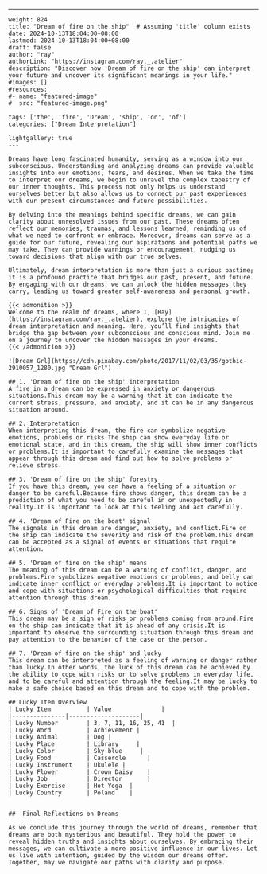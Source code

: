 ---
    weight: 824
    title: "Dream of fire on the ship"  # Assuming 'title' column exists
    date: 2024-10-13T18:04:00+08:00
    lastmod: 2024-10-13T18:04:00+08:00
    draft: false
    author: "ray"
    authorLink: "https://instagram.com/ray._.atelier"
    description: "Discover how 'Dream of fire on the ship' can interpret your future and uncover its significant meanings in your life."
    #images: []
    #resources:
    #- name: "featured-image"
    #  src: "featured-image.png"
    
    tags: ['the', 'fire', 'Dream', 'ship', 'on', 'of']
    categories: ["Dream Interpretation"]
    
    lightgallery: true
    ---
    
    Dreams have long fascinated humanity, serving as a window into our subconscious. Understanding and analyzing dreams can provide valuable insights into our emotions, fears, and desires. When we take the time to interpret our dreams, we begin to unravel the complex tapestry of our inner thoughts. This process not only helps us understand ourselves better but also allows us to connect our past experiences with our present circumstances and future possibilities.
    
    By delving into the meanings behind specific dreams, we can gain clarity about unresolved issues from our past. These dreams often reflect our memories, traumas, and lessons learned, reminding us of what we need to confront or embrace. Moreover, dreams can serve as a guide for our future, revealing our aspirations and potential paths we may take. They can provide warnings or encouragement, nudging us toward decisions that align with our true selves.
    
    Ultimately, dream interpretation is more than just a curious pastime; it is a profound practice that bridges our past, present, and future. By engaging with our dreams, we can unlock the hidden messages they carry, leading us toward greater self-awareness and personal growth.
    
    {{< admonition >}}
    Welcome to the realm of dreams, where I, [Ray](https://instagram.com/ray._.atelier), explore the intricacies of dream interpretation and meaning. Here, you’ll find insights that bridge the gap between your subconscious and conscious mind. Join me on a journey to uncover the hidden messages in your dreams.
    {{< /admonition >}}
    
    ![Dream Grl](https://cdn.pixabay.com/photo/2017/11/02/03/35/gothic-2910057_1280.jpg "Dream Grl")
    
    ## 1. 'Dream of fire on the ship' interpretation
    A fire in a dream can be expressed in anxiety or dangerous situations.This dream may be a warning that it can indicate the current stress, pressure, and anxiety, and it can be in any dangerous situation around.
    
    ## 2. Interpretation
    When interpreting this dream, the fire can symbolize negative emotions, problems or risks.The ship can show everyday life or emotional state, and in this dream, the ship will show inner conflicts or problems.It is important to carefully examine the messages that appear through this dream and find out how to solve problems or relieve stress.
    
    ## 3. 'Dream of fire on the ship' forestry
    If you have this dream, you can have a feeling of a situation or danger to be careful.Because fire shows danger, this dream can be a prediction of what you need to be careful in or unexpectedly in reality.It is important to look at this feeling and act carefully.
    
    ## 4. 'Dream of Fire on the boat' signal
    The signals in this dream are danger, anxiety, and conflict.Fire on the ship can indicate the severity and risk of the problem.This dream can be accepted as a signal of events or situations that require attention.
    
    ## 5. 'Dream of fire on the ship' means
    The meaning of this dream can be a warning of conflict, danger, and problems.Fire symbolizes negative emotions or problems, and belly can indicate inner conflict or everyday problems.It is important to notice and cope with situations or psychological difficulties that require attention through this dream.
    
    ## 6. Signs of 'Dream of Fire on the boat'
    This dream may be a sign of risks or problems coming from around.Fire on the ship can indicate that it is ahead of any crisis.It is important to observe the surrounding situation through this dream and pay attention to the behavior of the case or the person.
    
    ## 7. 'Dream of fire on the ship' and lucky
    This dream can be interpreted as a feeling of warning or danger rather than lucky.In other words, the luck of this dream can be achieved by the ability to cope with risks or to solve problems in everyday life, and to be careful and attention through the feeling.It may be lucky to make a safe choice based on this dream and to cope with the problem.
    
    ## Lucky Item Overview
    | Lucky Item          | Value              |
    |---------------|--------------------|
    | Lucky Number        | 3, 7, 11, 16, 25, 41  |
    | Lucky Word          | Achievement |
    | Lucky Animal        | Dog |
    | Lucky Place         | Library     |
    | Lucky Color         | Sky blue     |
    | Lucky Food          | Casserole      |
    | Lucky Instrument    | Ukulele |
    | Lucky Flower        | Crown Daisy    |
    | Lucky Job           | Director       |
    | Lucky Exercise      | Hot Yoga  |
    | Lucky Country       | Poland    |
    
    
    ##  Final Reflections on Dreams
    
    As we conclude this journey through the world of dreams, remember that dreams are both mysterious and beautiful. They hold the power to reveal hidden truths and insights about ourselves. By embracing their messages, we can cultivate a more positive influence in our lives. Let us live with intention, guided by the wisdom our dreams offer. Together, may we navigate our paths with clarity and purpose.
    